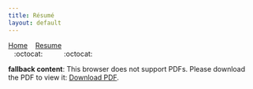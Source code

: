 ```yaml
---
title: Résumé
layout: default
---
```

[Home](/index) &nbsp;&nbsp; [Resume](/resume) <br />
&nbsp;&nbsp;&nbsp;:octocat:&nbsp;&nbsp;&nbsp;&nbsp;&nbsp;&nbsp;&nbsp;&nbsp;&nbsp;&nbsp;&nbsp;:octocat:

<object data="pinedo-resume.pdf" type="application/pdf" width="100%" height="2200">
   <p><b>fallback content</b>: This browser does not support PDFs. Please download the PDF to view it: <a href="pinedo-resume.pdf">Download PDF</a>.</p>
</object>
